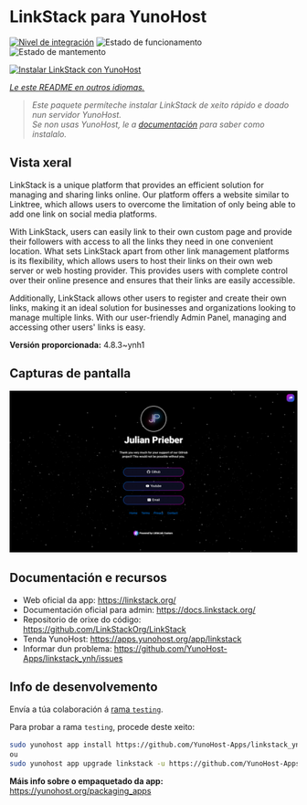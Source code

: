 <!--
NOTA: Este README foi creado automáticamente por <https://github.com/YunoHost/apps/tree/master/tools/readme_generator>
NON debe editarse manualmente.
-->

# LinkStack para YunoHost

[![Nivel de integración](https://apps.yunohost.org/badge/integration/linkstack)](https://ci-apps.yunohost.org/ci/apps/linkstack/)
![Estado de funcionamento](https://apps.yunohost.org/badge/state/linkstack)
![Estado de mantemento](https://apps.yunohost.org/badge/maintained/linkstack)

[![Instalar LinkStack con YunoHost](https://install-app.yunohost.org/install-with-yunohost.svg)](https://install-app.yunohost.org/?app=linkstack)

*[Le este README en outros idiomas.](./ALL_README.md)*

> *Este paquete permíteche instalar LinkStack de xeito rápido e doado nun servidor YunoHost.*  
> *Se non usas YunoHost, le a [documentación](https://yunohost.org/install) para saber como instalalo.*

## Vista xeral

LinkStack is a unique platform that provides an efficient solution for managing and sharing links online. Our platform offers a website similar to Linktree, which allows users to overcome the limitation of only being able to add one link on social media platforms.

With LinkStack, users can easily link to their own custom page and provide their followers with access to all the links they need in one convenient location. What sets LinkStack apart from other link management platforms is its flexibility, which allows users to host their links on their own web server or web hosting provider. This provides users with complete control over their online presence and ensures that their links are easily accessible.

Additionally, LinkStack allows other users to register and create their own links, making it an ideal solution for businesses and organizations looking to manage multiple links. With our user-friendly Admin Panel, managing and accessing other users' links is easy.


**Versión proporcionada:** 4.8.3~ynh1

## Capturas de pantalla

![Captura de pantalla de LinkStack](./doc/screenshots/preview.png)

## Documentación e recursos

- Web oficial da app: <https://linkstack.org/>
- Documentación oficial para admin: <https://docs.linkstack.org/>
- Repositorio de orixe do código: <https://github.com/LinkStackOrg/LinkStack>
- Tenda YunoHost: <https://apps.yunohost.org/app/linkstack>
- Informar dun problema: <https://github.com/YunoHost-Apps/linkstack_ynh/issues>

## Info de desenvolvemento

Envía a túa colaboración á [rama `testing`](https://github.com/YunoHost-Apps/linkstack_ynh/tree/testing).

Para probar a rama `testing`, procede deste xeito:

```bash
sudo yunohost app install https://github.com/YunoHost-Apps/linkstack_ynh/tree/testing --debug
ou
sudo yunohost app upgrade linkstack -u https://github.com/YunoHost-Apps/linkstack_ynh/tree/testing --debug
```

**Máis info sobre o empaquetado da app:** <https://yunohost.org/packaging_apps>
